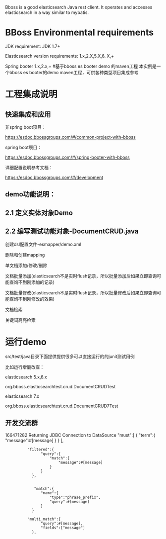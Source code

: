 Bboss is a good elasticsearch Java rest client. It operates and accesses elasticsearch in a way similar to mybatis.

# BBoss Environmental requirements

JDK requirement: JDK 1.7+

Elasticsearch version requirements: 1.x,2.X,5.X,6. X,+

Spring booter 1.x,2.x,+
#基于bboss es booter demo 的maven工程
本实例是一个bboss es booter的demo maven工程，可供各种类型项目集成参考


# 工程集成说明
## 快速集成和应用 

非spring boot项目：

https://esdoc.bbossgroups.com/#/common-project-with-bboss

spring boot项目：

https://esdoc.bbossgroups.com/#/spring-booter-with-bboss

详细配置说明参考文档：

https://esdoc.bbossgroups.com/#/development

## demo功能说明：

## 2.1 定义实体对象Demo

## 2.2 编写测试功能对象-DocumentCRUD.java
   创建dsl配置文件-esmapper/demo.xml
   
   删除和创建mapping
   
   单文档添加/修改/删除
   
   文档批量添加(elasticsearch不是实时flush记录，所以批量添加后如果立即查询可能查询不到刚添加的记录)
   
   文档批量修改(elasticsearch不是实时flush记录，所以批量修改后如果立即查询可能查询不到刚修改的效果)
   
   文档检索
   
   关键词高亮检索
# 运行demo
src/test/java目录下面提供提供很多可以直接运行的的junit测试用例 

比如运行增删改查：

elasticsearch 5.x,6.x

org.bboss.elasticsearchtest.crud.DocumentCRUDTest

elasticsearch 7.x

org.bboss.elasticsearchtest.crud.DocumentCRUD7Test
## 开发交流群
166471282
  Returning JDBC Connection to DataSource
    "must":[
          {
              "term":{
                  "message":#[message]
              }
          }
      ],
  
  
  
              "filtered":{
                    "query":{
                        "match":{
                            "message":#[message]
                        }
                    }
                },
                
                
                 "match":{
                    "name":{
                        "type":"phrase_prefix",
                        "query":#[message]
                    }
                }
                
              "multi_match":{
                    "query":#[message],
                    "fields":["message"]
                },